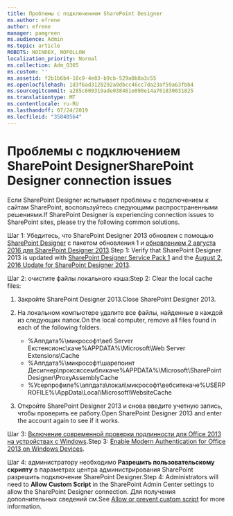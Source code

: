 ```yaml
---
title: Проблемы с подключением SharePoint Designer
ms.author: efrene
author: efrene
manager: pamgreen
ms.audience: Admin
ms.topic: article
ROBOTS: NOINDEX, NOFOLLOW
localization_priority: Normal
ms.collection: Adm_O365
ms.custom: ''
ms.assetid: f2b1b6b4-10c9-4e83-b9cb-529a0b8a3c55
ms.openlocfilehash: 1d3f6ad3128292a9dbcc46cc7da23af59a63fbb4
ms.sourcegitcommit: a285c609319ade038461e090e14a701830031825
ms.translationtype: MT
ms.contentlocale: ru-RU
ms.lasthandoff: 07/24/2019
ms.locfileid: "35840564"
---
```

# <a name="sharepoint-designer-connection-issues"></a><span data-ttu-id="7d7d7-102">Проблемы с подключением SharePoint Designer</span><span class="sxs-lookup"><span data-stu-id="7d7d7-102">SharePoint Designer connection issues</span></span> 

<span data-ttu-id="7d7d7-103">Если SharePoint Designer испытывает проблемы с подключением к сайтам SharePoint, воспользуйтесь следующими распространенными решениями.</span><span class="sxs-lookup"><span data-stu-id="7d7d7-103">If SharePoint Designer is experiencing connection issues to SharePoint sites, please try the following common solutions.</span></span>

<span data-ttu-id="7d7d7-104">Шаг 1: Убедитесь, что SharePoint Designer 2013 обновлен с помощью [SharePoint Designer](https://support.microsoft.com/help/2817441/description-of-microsoft-sharepoint-designer-2013-service-pack-1-sp1) с пакетом обновления 1 и [обновлением 2 августа 2016 для SharePoint Designer 2013](https://support.microsoft.com/help/3114721/august-2-2016-update-for-sharepoint-designer-2013-kb3114721).</span><span class="sxs-lookup"><span data-stu-id="7d7d7-104">Step 1: Verify that SharePoint Designer 2013 is updated with [SharePoint Designer Service Pack 1](https://support.microsoft.com/help/2817441/description-of-microsoft-sharepoint-designer-2013-service-pack-1-sp1) and the [August 2, 2016 Update for SharePoint Designer 2013](https://support.microsoft.com/help/3114721/august-2-2016-update-for-sharepoint-designer-2013-kb3114721).</span></span>



<span data-ttu-id="7d7d7-105">Шаг 2: очистите файлы локального кэша:</span><span class="sxs-lookup"><span data-stu-id="7d7d7-105">Step 2: Clear the local cache files:</span></span>

1. <span data-ttu-id="7d7d7-106">Закройте SharePoint Designer 2013.</span><span class="sxs-lookup"><span data-stu-id="7d7d7-106">Close SharePoint Designer 2013.</span></span>

2. <span data-ttu-id="7d7d7-107">На локальном компьютере удалите все файлы, найденные в каждой из следующих папок.</span><span class="sxs-lookup"><span data-stu-id="7d7d7-107">On the local computer, remove all files found in each of the following folders.</span></span>

    - <span data-ttu-id="7d7d7-108">%Аппдата%\микрософт\веб Server Екстенсионс\каче</span><span class="sxs-lookup"><span data-stu-id="7d7d7-108">%APPDATA%\Microsoft\Web Server Extensions\Cache</span></span>
    - <span data-ttu-id="7d7d7-109">%Аппдата%\микрософт\шарепоинт Десигнер\проксяссембликаче</span><span class="sxs-lookup"><span data-stu-id="7d7d7-109">%APPDATA%\Microsoft\SharePoint Designer\ProxyAssemblyCache</span></span>
    - <span data-ttu-id="7d7d7-110">%Усерпрофиле%\аппдата\локал\микрософт\вебситекаче</span><span class="sxs-lookup"><span data-stu-id="7d7d7-110">%USERPROFILE%\AppData\Local\Microsoft\WebsiteCache</span></span>

3. <span data-ttu-id="7d7d7-111">Откройте SharePoint Designer 2013 и снова введите учетную запись, чтобы проверить ее работу.</span><span class="sxs-lookup"><span data-stu-id="7d7d7-111">Open SharePoint Designer 2013 and enter the account again to see if it works.</span></span>

<span data-ttu-id="7d7d7-112">Шаг 3: [Включение современной проверки подлинности для Office 2013 на устройствах с Windows](https://docs.microsoft.com/office365/admin/security-and-compliance/enable-modern-authentication?redirectSourcePath=/article/Enable-Modern-Authentication-for-Office-2013-on-Windows-devices-7dc1c01a-090f-4971-9677-f1b192d6c910&view=o365-worldwide).</span><span class="sxs-lookup"><span data-stu-id="7d7d7-112">Step 3: [Enable Modern Authentication for Office 2013 on Windows Devices](https://docs.microsoft.com/office365/admin/security-and-compliance/enable-modern-authentication?redirectSourcePath=/article/Enable-Modern-Authentication-for-Office-2013-on-Windows-devices-7dc1c01a-090f-4971-9677-f1b192d6c910&view=o365-worldwide).</span></span>

<span data-ttu-id="7d7d7-113">Шаг 4: администратору необходимо **Разрешить пользовательскому скрипту** в параметрах центра администрирования SharePoint разрешить подключение SharePoint Designer.</span><span class="sxs-lookup"><span data-stu-id="7d7d7-113">Step 4: Administrators will need to **Allow Custom Script** in the SharePoint Admin Center settings to allow the SharePoint Designer connection.</span></span> <span data-ttu-id="7d7d7-114">Для [](https://docs.microsoft.com/sharepoint/allow-or-prevent-custom-script) получения дополнительных сведений см.</span><span class="sxs-lookup"><span data-stu-id="7d7d7-114">See [Allow or prevent custom script](https://docs.microsoft.com/sharepoint/allow-or-prevent-custom-script) for more information.</span></span>


